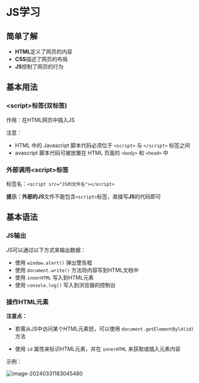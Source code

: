 # JS学习

## 简单了解

+ **HTML**定义了网页的内容
+ **CSS**描述了网页的布局
+ **JS**控制了网页的行为



## 基本用法

### \<script>标签(双标签)

作用：在HTML网页中插入JS

注意：

+ HTML 中的 Javascript 脚本代码必须位于 ``<script>`` 与 ``</script>`` 标签之间
+ avascript 脚本代码可被放置在 HTML 页面的 ``<body>`` 和 ``<head>`` 中

### 外部调用\<script>标签

标签名：``<script src="JS的文件名"></script>``

**提示：**外部的**JS**文件不能包含``<script>``标签，直接写**JS**的代码即可



## 基本语法

### JS输出

JS可以通过以下方式来输出数据：

+ 使用 ``window.alert()`` 弹出警告框
+ 使用 ``document.write()`` 方法将内容写到HTML文档中
+ 使用 ``innerHTML`` 写入到HTML元素
+ 使用 ``console.log()`` 写入到浏览器的控制台

### 操作HTML元素

**注意点：**

+ 若需从JS中访问某个HTML元素怒，可以使用 ``document.getElementByld(id)`` 方法

+ 使用 ``id`` 属性来标识HTML元素，并在 ``innerHTML`` 来获取或插入元素内容

示例：

![image-20240331183045480](C:\Users\86187\AppData\Roaming\Typora\typora-user-images\image-20240331183045480.png)